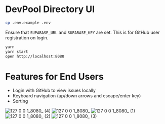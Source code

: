 # DevPool Directory UI

```sh
cp .env.example .env
```

Ensure that `SUPABASE_URL` and `SUPABASE_KEY` are set. This is for GitHub user registration on login.

```sh
yarn
yarn start
open http://localhost:8080
```

# Features for End Users

- Login with GitHub to view issues locally
- Keyboard navigation (up/down arrows and escape/enter key)
- Sorting

![127 0 0 1_8080_ (4)](https://github.com/ubiquity/devpool-directory-ui/assets/4975670/77dc4263-3837-47de-9924-e82fb571e8cc)
![127 0 0 1_8080_](https://github.com/ubiquity/devpool-directory-ui/assets/4975670/7cf35a52-ef1d-4b8a-a29e-06e2adab2862)
![127 0 0 1_8080_ (1)](https://github.com/ubiquity/devpool-directory-ui/assets/4975670/6ad4d41e-3edd-46d7-a077-909c170cff81)
![127 0 0 1_8080_ (2)](https://github.com/ubiquity/devpool-directory-ui/assets/4975670/b7861ce7-1f1f-49a9-b8e2-ebb20724ee67)
![127 0 0 1_8080_ (3)](https://github.com/ubiquity/devpool-directory-ui/assets/4975670/60145f08-ab5c-48d7-8e23-de766c964b39)
